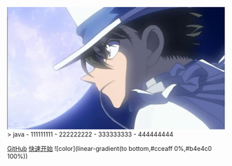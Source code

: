 <img src="_media/bg.png" alt="java" title="java" />
> java
- 111111111
- 222222222
- 333333333
- 444444444

[GitHub](https://github.com/hutuxiaogui/docsify)
[快速开始](#快速开始)
![color](linear-gradient(to bottom,#cceaff 0%,#b4e4c0 100%))